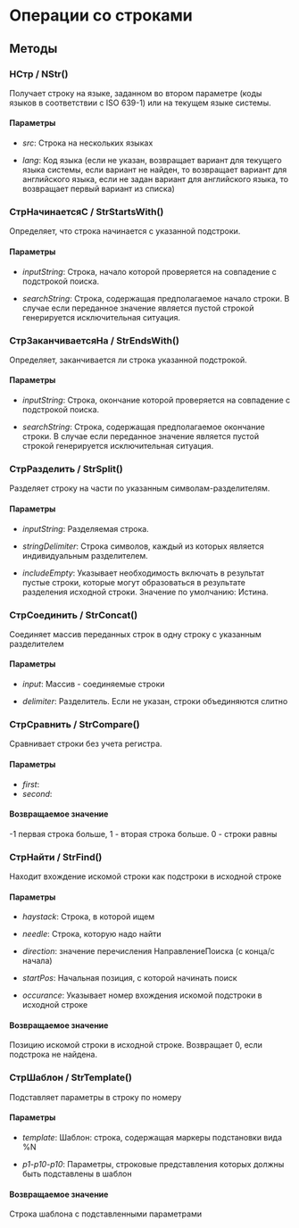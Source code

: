 
# Операции со строками
## Методы
    
### НСтр / NStr()
    
    
    
Получает строку на языке, заданном во втором параметре (коды языков в соответствии с  ISO 639-1)
или на текущем языке системы.


  
  
#### Параметры

* *src*: Строка на нескольких языках

* *lang*: Код языка (если не указан, возвращает вариант для текущего языка системы,
если вариант не найден, то возвращает вариант для английского языка, если не задан вариант для английского языка,
то возвращает первый вариант из списка)

### СтрНачинаетсяС / StrStartsWith()
    
    
    
Определяет, что строка начинается с указанной подстроки.


  
  
#### Параметры

* *inputString*: Строка, начало которой проверяется на совпадение с подстрокой поиска.

* *searchString*: Строка, содержащая предполагаемое начало строки. В случае если переданное значение является пустой строкой генерируется исключительная ситуация.

### СтрЗаканчиваетсяНа / StrEndsWith()
    
    
    
Определяет, заканчивается ли строка указанной подстрокой.


  
  
#### Параметры

* *inputString*: Строка, окончание которой проверяется на совпадение с подстрокой поиска.

* *searchString*: Строка, содержащая предполагаемое окончание строки. В случае если переданное значение является пустой строкой генерируется исключительная ситуация.

### СтрРазделить / StrSplit()
    
    
    
Разделяет строку на части по указанным символам-разделителям.


  
  
#### Параметры

* *inputString*: Разделяемая строка.

* *stringDelimiter*: Строка символов, каждый из которых является индивидуальным разделителем.

* *includeEmpty*: Указывает необходимость включать в результат пустые строки, которые могут образоваться в результате разделения исходной строки. Значение по умолчанию: Истина.

### СтрСоединить / StrConcat()
    
    
    
Соединяет массив переданных строк в одну строку с указанным разделителем


  
  
#### Параметры

* *input*: Массив - соединяемые строки

* *delimiter*: Разделитель. Если не указан, строки объединяются слитно

### СтрСравнить / StrCompare()
    
    
    
Сравнивает строки без учета регистра.


  
  
#### Параметры

* *first*: 
* *second*: 
#### Возвращаемое значение

-1 первая строка больше, 1 - вторая строка больше. 0 - строки равны

  
### СтрНайти / StrFind()
    
    
    
Находит вхождение искомой строки как подстроки в исходной строке


  
  
#### Параметры

* *haystack*: Строка, в которой ищем

* *needle*: Строка, которую надо найти

* *direction*: значение перечисления НаправлениеПоиска (с конца/с начала)

* *startPos*: Начальная позиция, с которой начинать поиск

* *occurance*: Указывает номер вхождения искомой подстроки в исходной строке

#### Возвращаемое значение

Позицию искомой строки в исходной строке. Возвращает 0, если подстрока не найдена.

  
### СтрШаблон / StrTemplate()
    
    
    
Подставляет параметры в строку по номеру


  
  
#### Параметры

* *template*: Шаблон: строка, содержащая маркеры подстановки вида %N

* *p1-p10-p10*: Параметры, строковые представления которых должны быть подставлены в шаблон

#### Возвращаемое значение

Строка шаблона с подставленными параметрами

  